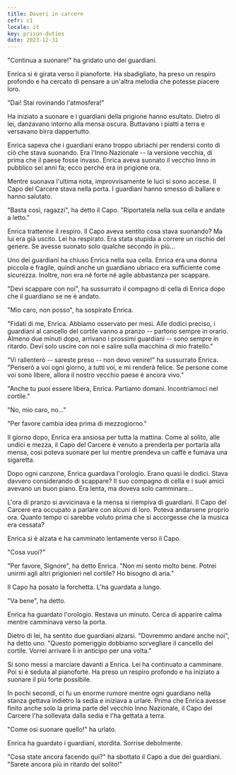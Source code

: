```yaml
---
title: Doveri in carcere
cefr: c1
locale: it
key: prison-duties
date: 2023-12-31
---
```


"Continua a suonare!" ha gridato uno dei guardiani.

Enrica si è girata verso il pianoforte. Ha sbadigliato, ha preso un respiro profondo e ha cercato di pensare a un'altra melodia che potesse piacere loro.

"Dai! Stai rovinando l'atmosfera!"

Ha iniziato a suonare e i guardiani della prigione hanno esultato. Dietro di lei, danzavano intorno alla mensa oscura. Buttavano i piatti a terra e versavano birra dappertutto.

Enrica sapeva che i guardiani erano troppo ubriachi per rendersi conto di ciò che stava suonando. Era l'Inno Nazionale -- la versione vecchia, di prima che il paese fosse invaso. Enrica aveva suonato il vecchio Inno in pubblico sei anni fa; ecco perché era in prigione ora.

Mentre suonava l'ultima nota, improvvisamente le luci si sono accese. Il Capo del Carcere stava nella porta. I guardiani hanno smesso di ballare e hanno salutato.

"Basta così, ragazzi", ha detto il Capo. "Riportatela nella sua cella e andate a letto."

Enrica trattenne il respiro. Il Capo aveva sentito cosa stava suonando? Ma lui era già uscito. Lei ha respirato. Era stata stupida a correre un rischio del genere. Se avesse suonato solo qualche secondo in più...

Uno dei guardiani ha chiuso Enrica nella sua cella. Enrica era una donna piccola e fragile, quindi anche un guardiano ubriaco era sufficiente come sicurezza. Inoltre, non era né forte né agile abbastanza per scappare.

"Devi scappare con noi", ha sussurrato il compagno di cella di Enrica dopo che il guardiano se ne è andato.

"Mio caro, non posso", ha sospirato Enrica.

"Fidati di me, Enrica. Abbiamo osservato per mesi. Alle dodici preciso, i guardiani al cancello del cortile vanno a pranzo -- partono sempre in orario. Almeno due minuti dopo, arrivano i prossimi guardiani -- sono sempre in ritardo. Devi solo uscire con noi e salire sulla macchina di mio fratello."

"Vi rallenterò -- sareste preso -- non devo venire!" ha sussurrato Enrica. "Penserò a voi ogni giorno, a tutti voi, e mi renderà felice. Se persone come voi sono libere, allora il nostro vecchio paese è ancora vivo."

"Anche tu puoi essere libera, Enrica. Partiamo domani. Incontriamoci nel cortile."

"No, mio caro, no..."

"Per favore cambia idea prima di mezzogiorno."

Il giorno dopo, Enrica era ansiosa per tutta la mattina. Come al solito, alle undici e mezza, il Capo del Carcere è venuto a prenderla per portarla alla mensa, così poteva suonare per lui mentre prendeva un caffè e fumava una sigaretta.

Dopo ogni canzone, Enrica guardava l'orologio. Erano quasi le dodici. Stava davvero considerando di scappare? Il suo compagno di cella e i suoi amici avevano un buon piano. Era lenta, ma doveva solo camminare...

L'ora di pranzo si avvicinava e la mensa si riempiva di guardiani. Il Capo del Carcere era occupato a parlare con alcuni di loro. Poteva andarsene proprio ora. Quanto tempo ci sarebbe voluto prima che si accorgesse che la musica era cessata?

Enrica si è alzata e ha camminato lentamente verso il Capo.

"Cosa vuoi?"

"Per favore, Signore", ha detto Enrica. "Non mi sento molto bene. Potrei unirmi agli altri prigionieri nel cortile? Ho bisogno di aria."

Il Capo ha posato la forchetta. L'ha guardata a lungo.

"Va bene", ha detto.

Enrica ha guardato l'orologio. Restava un minuto. Cerca di apparire calma mentre camminava verso la porta.

Dietro di lei, ha sentito due guardiani alzarsi. "Dovremmo andare anche noi", ha detto uno. "Questo pomeriggio dobbiamo sorvegliare il cancello del cortile. Vorrei arrivare lì in anticipo per una volta."

Si sono messi a marciare davanti a Enrica. Lei ha continuato a camminare. Poi si è seduta al pianoforte. Ha preso un respiro profondo e ha iniziato a suonare il più forte possibile.

In pochi secondi, ci fu un enorme rumore mentre ogni guardiano nella stanza gettava indietro la sedia e iniziava a urlare. Prima che Enrica avesse finito anche solo la prima parte del vecchio Inno Nazionale, il Capo del Carcere l'ha sollevata dalla sedia e l'ha gettata a terra.

"Come osi suonare quello!" ha urlato.

Enrica ha guardato i guardiani, stordita. Sorrise debolmente.

"Cosa state ancora facendo qui?" ha sbottato il Capo a due dei guardiani. "Sarete ancora più in ritardo del solito!"